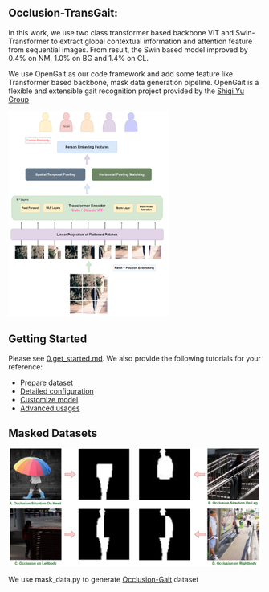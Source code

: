 ## Occlusion-TransGait:

In this work, we use two class transformer based backbone VIT and Swin-Transformer to extract global contextual information and attention feature from sequential images. From result, the Swin based model improved by 0.4% on NM, 1.0% on BG and 1.4% on CL.

We use OpenGait as our code framework and add some feature like Transformer based backbone, mask data generation pipeline. OpenGait is a flexible and extensible gait recognition project provided by the [Shiqi Yu Group](https://github.com/ShiqiYu/OpenGait)


<img src="./assets/FrameWork.png" width = "320" height = "410" alt="logo" />


## Getting Started



Please see [0.get_started.md](docs/0.get_started.md). We also provide the following tutorials for your reference:
- [Prepare dataset](docs/2.prepare_dataset.md)
- [Detailed configuration](docs/3.detailed_config.md)
- [Customize model](docs/4.how_to_create_your_model.md)
- [Advanced usages](docs/5.advanced_usages.md) 

## Masked Datasets

<img src="./assets/maskdata.png" alt="logo" />

We use mask_data.py to generate [Occlusion-Gait](https://drive.google.com/drive/folders/1RdZXe0PhjJoM7K41Uf42V5NyzkkBMygm?usp=drive_link ) dataset
